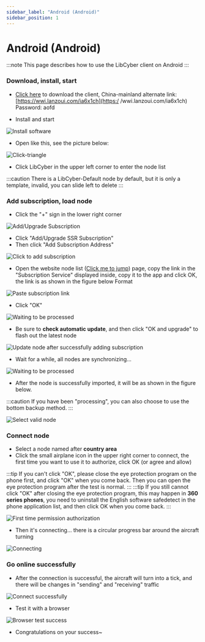 ```yaml
---
sidebar_label: "Android (Android)"
sidebar_position: 1
---
```

# Android (Android)

:::note
This page describes how to use the LibCyber ​​client on Android
:::

### Download, install, start
- [Click here](https://panel.libcyber.xyz/clients/libcyber-android.apk) to download the client, China-mainland alternate link: [https://wwi.lanzoui.com/ia6x1ch](https:/ /wwi.lanzoui.com/ia6x1ch) Password: aofd

- Install and start

![Install software][install-apk]

- Open like this, see the picture below:

![Click-triangle][click-triangle]

- Click LibCyber ​​in the upper left corner to enter the node list

:::caution
There is a LibCyber-Default node by default, but it is only a template, invalid, you can slide left to delete
:::

### Add subscription, load node
- Click the "+" sign in the lower right corner

![Add/Upgrade Subscription][add-sub02]

- Click "Add/Upgrade SSR Subscription"
- Then click "Add Subscription Address"

![Click to add subscription][add-sub03]

- Open the website node list ([Click me to jump](https://panel.libcyber.xyz/nodeList)) page, copy the link in the "Subscription Service" displayed inside, copy it to the app and click OK, the link is as shown in the figure below Format

![Paste subscription link][paste-sub-link]

- Click "OK"

![Waiting to be processed][processing]

- Be sure to **check automatic update**, and then click "OK and upgrade" to flash out the latest node

![Update node after successfully adding subscription][update-node]

- Wait for a while, all nodes are synchronizing...

![Waiting to be processed][processing]

- After the node is successfully imported, it will be as shown in the figure below.

:::caution
If you have been "processing", you can also choose to use the bottom backup method.
:::

![Select valid node][select-node]

### Connect node
- Select a node named after **country area**
- Click the small airplane icon in the upper right corner to connect, the first time you want to use it to authorize, click OK (or agree and allow)

:::tip
If you can't click "OK", please close the eye protection program on the phone first, and click "OK" when you come back. Then you can open the eye protection program after the test is normal.
:::
:::tip
If you still cannot click "OK" after closing the eye protection program, this may happen in **360 series phones**, you need to uninstall the English software safedetect in the phone application list, and then click OK when you come back.
:::

![First time permission authorization][allow-permission]

- Then it's connecting... there is a circular progress bar around the aircraft turning

![Connecting][connecting]

### Go online successfully
- After the connection is successful, the aircraft will turn into a tick, and there will be changes in "sending" and "receiving" traffic

![Connect successfully][connect-success]

- Test it with a browser

![Browser test success][browser-success]

- Congratulations on your success~

[install-apk]: /img/shaman-android/shaman-install.jpg "Install the software"
[click-triangle]: /img/shaman-android/shaman-enter-node-select-list.jpg "Click the inverted triangle"
[add-sub02]: /img/shaman-android/shaman-add-sub02.jpg "Add/Upgrade Subscription"
[add-sub03]: /img/shaman-android/shaman-add-sub03.jpg "Click to add subscription"
[paste-sub-link]: /img/shaman-android/shaman-add-sub-link.jpg "Paste Subscription Link"
[processing]: /img/shaman-android/shaman-processing.jpg "Awaiting processing"
[update-node]: /img/shaman-android/shaman-add-sub-success.jpg "Update node after successfully adding subscription "
[select-node]: /img/shaman-android/shaman-processing.jpg "Select a valid node"
[allow-permission]: /img/shaman-android/shaman-select-node.jpg "Authorization allowed for the first time"
[connecting]: /img/shaman-android/shaman-first-connect-permission.jpg "Connecting"
[connect-success]: /img/shaman-android/shaman-connect-success.jpg "Connected successfully"
[browser-success]: /img/shaman-android/success.jpg "Browser test success"